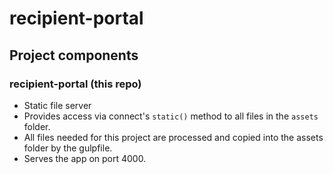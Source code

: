 # recipient-portal

## Project components

### recipient-portal (this repo)

* Static file server
* Provides access via connect's `static()` method to all files in the `assets` folder.
* All files needed for this project are processed and copied into the assets folder by the gulpfile.
* Serves the app on port 4000.
